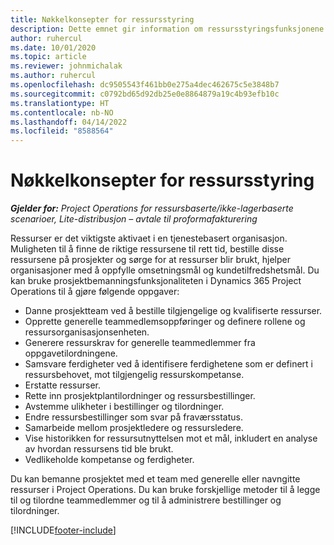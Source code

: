 ```yaml
---
title: Nøkkelkonsepter for ressursstyring
description: Dette emnet gir information om ressursstyringsfunksjonene i Microsoft Dynamics Project Operations.
author: ruhercul
ms.date: 10/01/2020
ms.topic: article
ms.reviewer: johnmichalak
ms.author: ruhercul
ms.openlocfilehash: dc9505543f461bb0e275a4dec462675c5e3848b7
ms.sourcegitcommit: c0792bd65d92db25e0e8864879a19c4b93efb10c
ms.translationtype: HT
ms.contentlocale: nb-NO
ms.lasthandoff: 04/14/2022
ms.locfileid: "8588564"
---
```

# <a name="resource-management-key-concepts"></a>Nøkkelkonsepter for ressursstyring

_**Gjelder for:** Project Operations for ressursbaserte/ikke-lagerbaserte scenarioer, Lite-distribusjon – avtale til proformafakturering_

Ressurser er det viktigste aktivaet i en tjenestebasert organisasjon. Muligheten til å finne de riktige ressursene til rett tid, bestille disse ressursene på prosjekter og sørge for at ressurser blir brukt, hjelper organisasjoner med å oppfylle omsetningsmål og kundetilfredshetsmål. Du kan bruke prosjektbemanningsfunksjonaliteten i Dynamics 365 Project Operations til å gjøre følgende oppgaver:

- Danne prosjektteam ved å bestille tilgjengelige og kvalifiserte ressurser.
- Opprette generelle teammedlemsoppføringer og definere rollene og ressursorganisasjonsenheten.
- Generere ressurskrav for generelle teammedlemmer fra oppgavetilordningene.
- Samsvare ferdigheter ved å identifisere ferdighetene som er definert i ressursbehovet, mot tilgjengelig ressurskompetanse.
- Erstatte ressurser.
- Rette inn prosjektplantilordninger og ressursbestillinger.
- Avstemme ulikheter i bestillinger og tilordninger.
- Endre ressursbestillinger som svar på fraværsstatus.
- Samarbeide mellom prosjektledere og ressursledere.
- Vise historikken for ressursutnyttelsen mot et mål, inkludert en analyse av hvordan ressursens tid ble brukt.
- Vedlikeholde kompetanse og ferdigheter.


Du kan bemanne prosjektet med et team med generelle eller navngitte ressurser i Project Operations. Du kan bruke forskjellige metoder til å legge til og tilordne teammedlemmer og til å administrere bestillinger og tilordninger. 


[!INCLUDE[footer-include](../includes/footer-banner.md)]